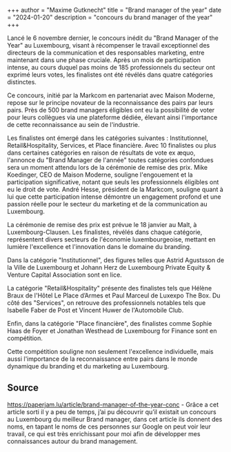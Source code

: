 +++
author = "Maxime Gutknecht"
title = "Brand manager of the year"
date = "2024-01-20"
description = "concours du brand manager of the year"
+++

Lancé le 6 novembre dernier, le concours inédit du "Brand Manager of the Year" au Luxembourg, visant à récompenser le travail exceptionnel des directeurs de la communication et des responsables marketing, entre maintenant dans une phase cruciale. Après un mois de participation intense, au cours duquel pas moins de 185 professionnels du secteur ont exprimé leurs votes, les finalistes ont été révélés dans quatre catégories distinctes.

Ce concours, initié par la Markcom en partenariat avec Maison Moderne, repose sur le principe novateur de la reconnaissance des pairs par leurs pairs. Près de 500 brand managers éligibles ont eu la possibilité de voter pour leurs collègues via une plateforme dédiée, élevant ainsi l'importance de cette reconnaissance au sein de l'industrie.

Les finalistes ont émergé dans les catégories suivantes : Institutionnel, Retail&Hospitality, Services, et Place financière. Avec 10 finalistes ou plus dans certaines catégories en raison de résultats de vote ex æquo, l'annonce du "Brand Manager de l'année" toutes catégories confondues sera un moment attendu lors de la cérémonie de remise des prix.
Mike Koedinger, CEO de Maison Moderne, souligne l'engouement et la participation significative, notant que seuls les professionnels éligibles ont eu le droit de vote. André Hesse, président de la Markcom, souligne quant à lui que cette participation intense démontre un engagement profond et une passion réelle pour le secteur du marketing et de la communication au Luxembourg.

La cérémonie de remise des prix est prévue le 18 janvier au Malt, à Luxembourg-Clausen. Les finalistes, révélés dans chaque catégorie, représentent divers secteurs de l'économie luxembourgeoise, mettant en lumière l'excellence et l'innovation dans le domaine du branding.

Dans la catégorie "Institutionnel", des figures telles que Astrid Agustsson de la Ville de Luxembourg et Johann Herz de Luxembourg Private Equity & Venture Capital Association sont en lice. 

La catégorie "Retail&Hospitality" présente des finalistes tels que Hélène Braux de l'Hôtel Le Place d’Armes et Paul Marceul de Luxexpo The Box. Du côté des "Services", on retrouve des professionnels notables tels que Isabelle Faber de Post et Vincent Huwer de l'Automobile Club. 

Enfin, dans la catégorie "Place financière", des finalistes comme Sophie Haas de Foyer et Jonathan Westhead de Luxembourg for Finance sont en compétition.

Cette compétition souligne non seulement l'excellence individuelle, mais aussi l'importance de la reconnaissance entre pairs dans le monde dynamique du branding et du marketing au Luxembourg.

## Source
https://paperjam.lu/article/brand-manager-of-the-year-conc - Grâce a cet article sorti il y a peu de temps, j’ai pu découvrir qu’il existait un concours au Luxembourg du meilleur Brand manager, dans cet article ils donnent des noms, en tapant le noms de ces personnes sur Google on peut voir leur travail, ce qui est très enrichissant pour moi afin de développer mes connaissances autour du brand management.

